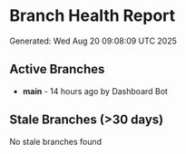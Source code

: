 # Branch Health Report
Generated: Wed Aug 20 09:08:09 UTC 2025

## Active Branches
- **main** - 14 hours ago by Dashboard Bot

## Stale Branches (>30 days)
No stale branches found
